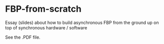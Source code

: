 # FBP-from-scratch
Essay (slides) about how to build asynchronous FBP from the ground up on top of synchronous hardware / software

See the .PDF file.
